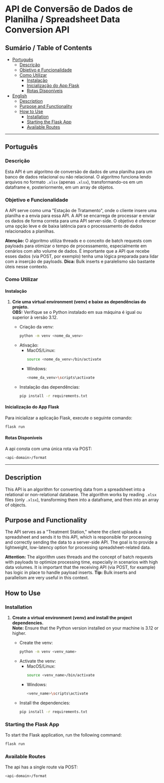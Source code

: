 # API de Conversão de Dados de Planilha / Spreadsheet Data Conversion API

## Sumário / Table of Contents

- [Português](#português)
  - [Descrição](#descrição)
  - [Objetivo e Funcionalidade](#objetivo-e-funcionalidade)
  - [Como Utilizar](#como-utilizar)
    - [Instalação](#instalação)
    - [Inicialização do App Flask](#inicialização-do-app-flask)
    - [Rotas Disponíveis](#rotas-disponíveis)
- [English](#english)
  - [Description](#description)
  - [Purpose and Functionality](#purpose-and-functionality)
  - [How to Use](#how-to-use)
    - [Installation](#installation)
    - [Starting the Flask App](#starting-the-flask-app)
    - [Available Routes](#available-routes)

---

## Português

### Descrição

Esta API é um algoritmo de conversão de dados de uma planilha para um banco de dados relacional ou não relacional. O algoritmo funciona lendo arquivos no formato `.xlsx` (apenas `.xlsx`), transformando-os em um dataframe e, posteriormente, em um array de objetos.

### Objetivo e Funcionalidade

A API serve como uma "Estação de Tratamento", onde o cliente insere uma planilha e a envia para essa API. A API se encarrega de processar e enviar os dados de forma correta para uma API server-side. O objetivo é oferecer uma opção leve e de baixa latência para o processamento de dados relacionados a planilhas.

**Atenção:** O algoritmo utiliza threads e o conceito de batch requests com payloads para otimizar o tempo de processamento, especialmente em cenários com alto volume de dados. É importante que a API que recebe esses dados (via POST, por exemplo) tenha uma lógica preparada para lidar com a inserção de payloads. **Dica:** Bulk inserts e paralelismo são bastante úteis nesse contexto.

### Como Utilizar

#### Instalação

1. **Crie uma virtual environment (venv) e baixe as dependências do projeto.**  
   **OBS:** Verifique se o Python instalado em sua máquina é igual ou superior à versão 3.12.

   - Criação da venv:
     ```bash
     python -m venv <nome_da_venv>
     ```
   - Ativação:
     - MacOS/Linux:
       ```bash
       source <nome_da_venv>/bin/activate
       ```
     - Windows:
       ```bash
       <nome_da_venv>\scripts\activate
       ```
   - Instalação das dependências:
     ```bash
     pip install -r requirements.txt
     ```

#### Inicialização do App Flask

   Para inicializar a aplicação Flask, execute o seguinte comando:
   ```bash
   flask run
   ```

#### Rotas Disponíveis
  A api consta com uma única rota via POST:
  ```bash
  <api-domain>/format
  ```


---

## Description

This API is an algorithm for converting data from a spreadsheet into a relational or non-relational database. The algorithm works by reading `.xlsx` files (only `.xlsx`), transforming them into a dataframe, and then into an array of objects.

## Purpose and Functionality

The API serves as a "Treatment Station," where the client uploads a spreadsheet and sends it to this API, which is responsible for processing and correctly sending the data to a server-side API. The goal is to provide a lightweight, low-latency option for processing spreadsheet-related data.

**Attention:** The algorithm uses threads and the concept of batch requests with payloads to optimize processing time, especially in scenarios with high data volumes. It is important that the receiving API (via POST, for example) has logic in place to handle payload inserts. **Tip:** Bulk inserts and parallelism are very useful in this context.

## How to Use

### Installation

1. **Create a virtual environment (venv) and install the project dependencies.**  
   **Note:** Ensure that the Python version installed on your machine is 3.12 or higher.

   - Create the venv:
     ```bash
     python -m venv <venv_name>
     ```
   - Activate the venv:
     - MacOS/Linux:
       ```bash
       source <venv_name>/bin/activate
       ```
     - Windows:
       ```bash
       <venv_name>\scripts\activate
       ```
   - Install the dependencies:
     ```bash
     pip install -r requirements.txt
     ```

### Starting the Flask App

   To start the Flask application, run the following command:
   ```bash
   flask run
   ```
### Available Routes
  The api has a single route via POST:
  ```bash
  <api-domain>/format
  ```
